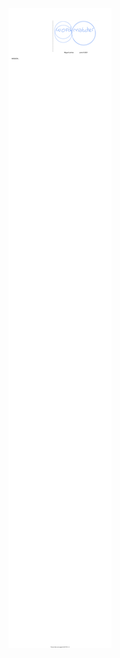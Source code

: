 
![Alt text](https://raw.githubusercontent.com/miguelemosreverte/word_matcher/main/Leafin%20WordMatcher%20Readme.svg?token=ACF2PCG7NHR62MGKED7M2WLAY7IQU)
